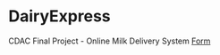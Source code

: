 # DairyExpress
CDAC Final Project - Online Milk Delivery System
[Form]("https://github.com/Mahikolhe23/DairyExpress/blob/main/Form")
